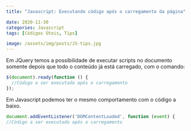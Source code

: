 ```yaml
---
title: "Javascript: Executando código após o carregamento da página"

date: 2020-11-30
categories: Javascript
tags: [Códigos Úteis, Tips]

image: /assets/img/posts/JS-tips.jpg
---
```


Em JQuery temos a possibilidade de executar scripts no documento somente depois que todo o conteúdo já está carregado, com o comando:

```javascript
$(document).ready(function () {
  //Código a ser executado após o carregamento
});
```

Em Javascript podemos ter o mesmo comportamento com o código a baixo.

```javascript
document.addEventListener('DOMContentLoaded', function (event) {
//Código a ser executado após o carregamento
```
